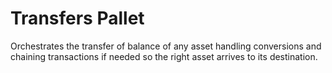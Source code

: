 # Transfers Pallet

Orchestrates the transfer of balance of any asset handling conversions and chaining transactions if needed so the right asset arrives to its destination.

